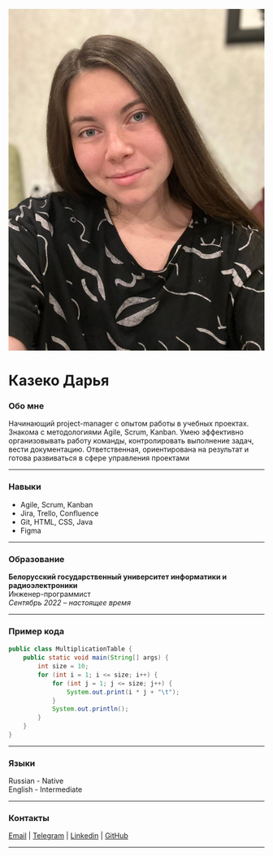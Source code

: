 ![Аватарка][1]

# Казеко Дарья

### Обо мне
Начинающий project-manager с опытом работы в учебных проектах. Знакома с методологиями Agile, Scrum, Kanban. Умею эффективно организовывать работу команды, контролировать выполнение задач, вести документацию. Ответственная, ориентирована на результат и готова развиваться в сфере управления проектами

----

### Навыки
- Agile, Scrum, Kanban
- Jira, Trello, Confluence
- Git, HTML, CSS, Java
- Figma

----

### Образование

__Белорусский государственный университет информатики и радиоэлектроники__  
Инженер-программист  
*Сентябрь 2022 – настоящее время*

----

### Пример кода
```Java
public class MultiplicationTable {
    public static void main(String[] args) {
        int size = 10; 
        for (int i = 1; i <= size; i++) {
            for (int j = 1; j <= size; j++) {
                System.out.print(i * j + "\t"); 
            }
            System.out.println(); 
        }
    }
}
```

----

### Языки
Russian - Native  
English - Intermediate

----

### Контакты
[Email][2] | [Telegram][3] | [Linkedin][4] | [GitHub][5]

----

[1]: ./image.jpg
[2]: https://mail.google.com/mail/u/2/#inbox
[3]: https://t.me/ssadseal
[4]: https://www.linkedin.com/in/darya-kazeko-110014323/
[5]: github.com/daryakazeko



